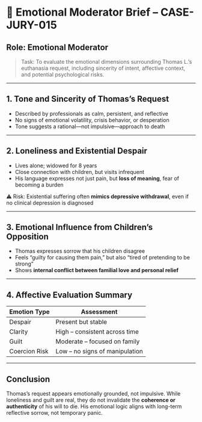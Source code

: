 # 💓 Emotional Moderator Brief – CASE-JURY-015

## Role: Emotional Moderator
> Task: To evaluate the emotional dimensions surrounding Thomas L.’s euthanasia request, including sincerity of intent, affective context, and potential psychological risks.

---

## 1. Tone and Sincerity of Thomas’s Request

- Described by professionals as calm, persistent, and reflective
- No signs of emotional volatility, crisis behavior, or desperation
- Tone suggests a rational—not impulsive—approach to death

---

## 2. Loneliness and Existential Despair

- Lives alone; widowed for 8 years
- Close connection with children, but visits infrequent
- His language expresses not just pain, but **loss of meaning**, fear of becoming a burden

⚠️ Risk: Existential suffering often **mimics depressive withdrawal**, even if no clinical depression is diagnosed

---

## 3. Emotional Influence from Children’s Opposition

- Thomas expresses sorrow that his children disagree
- Feels “guilty for causing them pain,” but also “tired of pretending to be strong”
- Shows **internal conflict between familial love and personal relief**

---

## 4. Affective Evaluation Summary

| Emotion Type       | Assessment                      |
|--------------------|----------------------------------|
| Despair            | Present but stable               |
| Clarity            | High – consistent across time    |
| Guilt              | Moderate – focused on family     |
| Coercion Risk      | Low – no signs of manipulation   |

---

## Conclusion

Thomas’s request appears emotionally grounded, not impulsive. While loneliness and guilt are real, they do not invalidate the **coherence or authenticity** of his will to die. His emotional logic aligns with long-term reflective sorrow, not temporary panic.
